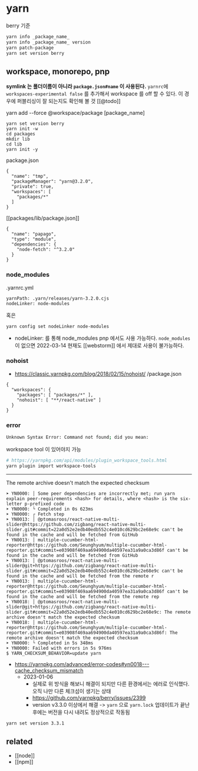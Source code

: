 # yarn

berry 기준

```sh
yarn info _package_name_
yarn info _package_name_ version
yarn patch-package
yarn set version berry
```

## workspace, monorepo, pnp
**symlink 는 폴더이름이 아니라 `package.json#name` 이 사용된다.**
`yarnrc`에 `workspaces-experimental false` 를 추가해서 workspace 를 off 할 수 있다.
이 경우에 퍼블리싱이 잘 되는지도 확인해 볼 것 [[@todo]]

yarn add --force @workspace/package [package_name]

```
yarn set version berry
yarn init -w
cd packages
mkdir lib
cd lib
yarn init -y
```
package.json
```
{
  "name": "tmp",
  "packageManager": "yarn@3.2.0",
  "private": true,
  "workspaces": [
    "packages/*"
  ]
}
```
[[packages/lib/package.json]]
```
{
  "name": "papago",
  "type": "module",
  "dependencies": {
    "node-fetch": "^3.2.0"
  }
}
```

### node_modules
.yarnrc.yml
```
yarnPath: .yarn/releases/yarn-3.2.0.cjs
nodeLinker: node-modules
```
혹은
```
yarn config set nodeLinker node-modules
```
- nodeLinker: 를 통해 node_modules pnp 에서도 사용 가능하다.
`node_modules` 이 없으면 2022-03-14 현재도 [[webstorm]] 에서 제대로 사용이 불가능하다.


### nohoist
- https://classic.yarnpkg.com/blog/2018/02/15/nohoist/
/package.json
```
{
  "workspaces": {
    "packages": [ "packages/*" ],
    "nohoist": [ "**/react-native" ]
  }
}
```

### error
```sh
Unknown Syntax Error: Command not found; did you mean:
```
workspace tool 이 있어야지 가능
```sh
# https://yarnpkg.com/api/modules/plugin_workspace_tools.html
yarn plugin import workspace-tools
```
---
The remote archive doesn't match the expected checksum
```
➤ YN0000: │ Some peer dependencies are incorrectly met; run yarn explain peer-requirements <hash> for details, where <hash> is the six-letter p-prefixed code
➤ YN0000: └ Completed in 0s 623ms
➤ YN0000: ┌ Fetch step
➤ YN0013: │ @ptomasroos/react-native-multi-slider@https://github.com/zigbang/react-native-multi-slider.git#commit=22a0d52e2edb40edb552c4e010cd629bc2e68e9c can't be found in the cache and will be fetched from GitHub
➤ YN0013: │ multiple-cucumber-html-reporter@https://github.com/Seunghyum/multiple-cucumber-html-reporter.git#commit=e03908f469aa694900da40597ea31a9a0ca3d86f can't be found in the cache and will be fetched from GitHub
➤ YN0013: │ @ptomasroos/react-native-multi-slider@git+https://github.com/zigbang/react-native-multi-slider.git#commit=22a0d52e2edb40edb552c4e010cd629bc2e68e9c can't be found in the cache and will be fetched from the remote r
➤ YN0013: │ multiple-cucumber-html-reporter@https://github.com/Seunghyum/multiple-cucumber-html-reporter.git#commit=e03908f469aa694900da40597ea31a9a0ca3d86f can't be found in the cache and will be fetched from the remote rep
➤ YN0018: │ @ptomasroos/react-native-multi-slider@git+https://github.com/zigbang/react-native-multi-slider.git#commit=22a0d52e2edb40edb552c4e010cd629bc2e68e9c: The remote archive doesn't match the expected checksum
➤ YN0018: │ multiple-cucumber-html-reporter@https://github.com/Seunghyum/multiple-cucumber-html-reporter.git#commit=e03908f469aa694900da40597ea31a9a0ca3d86f: The remote archive doesn't match the expected checksum
➤ YN0000: └ Completed in 5s 348ms
➤ YN0000: Failed with errors in 5s 976ms
$ YARN_CHECKSUM_BEHAVIOR=update yarn 
```
- https://yarnpkg.com/advanced/error-codes#yn0018---cache_checksum_mismatch
  + 2023-01-06
    - 실제로 위 방식을 해보니 해결이 되지만 다른 환경에서는 에러로 인식했다. 오직 나만 다른 체크섬이 생기는 상태
    - https://github.com/yarnpkg/berry/issues/2399
    - version v3.3.0 이상에서 해결 -> `yarn` 으로 `yarn.lock` 업데이트가 끝난 후에는 버전을 다시 내려도 정상적으로 작동됨
```sh 
yarn set version 3.3.1
```

## related
- [[node]]
- [[npm]]
